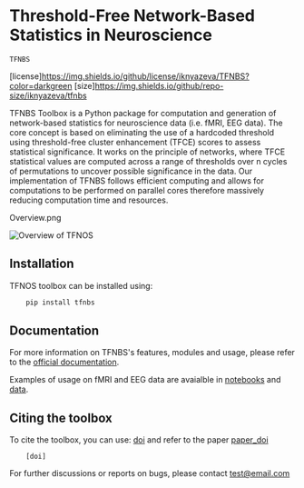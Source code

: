 
# Threshold-Free Network-Based Statistics in Neuroscience

``TFNBS`` 

<!--- [pypi version] -->
[license]https://img.shields.io/github/license/iknyazeva/TFNBS?color=darkgreen
[size]https://img.shields.io/github/repo-size/iknyazeva/tfnbs


TFNBS Toolbox is a Python package for computation and generation of network-based statistics for neuroscience data 
(i.e. fMRI, EEG data). The core concept is based on eliminating the use of a hardcoded threshold using threshold-free 
cluster enhancement (TFCE) scores to assess statistical significance. It works on the principle of networks, where TFCE 
statistical values are computed across a range of thresholds over n cycles of permutations to uncover possible significance in the data. 
Our implementation of TFNBS follows efficient computing and allows for computations to be performed on parallel cores therefore 
massively reducing computation time and resources. 

Overview.png

![Overview of TFNOS](docs/TFNBS_Pipeline.png)

## Installation 
TFNOS toolbox can be installed using: 

```bash
    pip install tfnbs
```

## Documentation

For more information on TFNBS's features, modules and usage, please refer to the [official documentation](). 

Examples of usage on fMRI and EEG data are avaialble in [notebooks]() and [data](). 


## Citing the toolbox 
To cite the toolbox, you can use: [doi]() and refer to the paper [paper_doi]()
```base
    [doi]
```

For further discussions or reports on bugs, please contact [test@email.com]()
